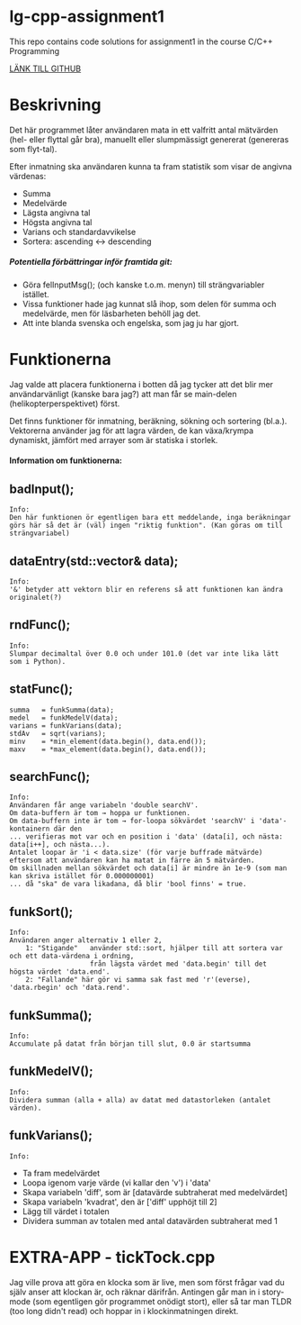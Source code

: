 # lg-cpp-assignment1
This repo contains code solutions for assignment1 in the course C/C++ Programming

[LÄNK TILL GITHUB](https://github.com/LGruvberg/IoT25_LovGru-cpp-assignment1)

# Beskrivning
Det här programmet låter användaren mata in ett valfritt antal mätvärden (hel- eller flyttal går bra), manuellt eller slumpmässigt genererat (genereras som flyt-tal).

Efter inmatning ska användaren kunna ta fram statistik som visar de angivna värdenas: 
-   Summa
-   Medelvärde
-   Lägsta angivna tal
-   Högsta angivna tal
-   Varians och standardavvikelse
-   Sortera: ascending ↔ descending

##### Potentiella förbättringar inför framtida git:
-   Göra felInputMsg(); (och kanske t.o.m. menyn) till strängvariabler istället.
-   Vissa funktioner hade jag kunnat slå ihop, som delen för summa och medelvärde, men för läsbarheten behöll jag det.
-   Att inte blanda svenska och engelska, som jag ju har gjort.

# Funktionerna
Jag valde att placera funktionerna i botten då jag tycker att det blir mer användarvänligt (kanske bara jag?) att 
man får se main-delen (helikopterperspektivet) först.

Det finns funktioner för inmatning, beräkning, sökning och sortering (bl.a.).
Vektorerna använder jag för att lagra värden, de kan växa/krympa dynamiskt, jämfört med arrayer som är statiska i storlek.


#### Information om funktionerna:
## badInput();  
    Info: 
    Den här funktionen ör egentligen bara ett meddelande, inga beräkningar görs här så det är (väl) ingen "riktig funktion". (Kan göras om till strängvariabel)
## dataEntry(std::vector<double>& data);
    Info: 
    '&' betyder att vektorn blir en referens så att funktionen kan ändra originalet(?)
## rndFunc();
    Info: 
    Slumpar decimaltal över 0.0 och under 101.0 (det var inte lika lätt som i Python).
## statFunc();
    summa   = funkSumma(data);                          
    medel   = funkMedelV(data);                         
    varians = funkVarians(data);                        
    stdAv   = sqrt(varians);                            
    minv    = *min_element(data.begin(), data.end());   
    maxv    = *max_element(data.begin(), data.end());   
    
## searchFunc();
    Info: 
    Användaren får ange variabeln 'double searchV'. 
    Om data-buffern är tom → hoppa ur funktionen.
    Om data-buffern inte är tom → for-loopa sökvärdet 'searchV' i 'data'-kontainern där den 
    ... verifieras mot var och en position i 'data' (data[i], och nästa: data[i++], och nästa...).
    Antalet loopar är 'i < data.size' (för varje buffrade mätvärde) eftersom att användaren kan ha matat in färre än 5 mätvärden.
    Om skillnaden mellan sökvärdet och data[i] är mindre än 1e-9 (som man kan skriva istället för 0.000000001)
    ... då "ska" de vara likadana, då blir 'bool finns' = true.
## funkSort();
    Info: 
    Användaren anger alternativ 1 eller 2,
        1: "Stigande"   använder std::sort, hjälper till att sortera var och ett data-värdena i ordning, 
                        från lägsta värdet med 'data.begin' till det högsta värdet 'data.end'.
        2: "Fallande" här gör vi samma sak fast med 'r'(everse), 'data.rbegin' och 'data.rend'.
## funkSumma();
    Info:
    Accumulate på datat från början till slut, 0.0 är startsumma
## funkMedelV();
    Info:
    Dividera summan (alla + alla) av datat med datastorleken (antalet värden).
## funkVarians();
    Info: 
-    Ta fram medelvärdet
-    Loopa igenom varje värde (vi kallar den 'v') i 'data'
-    Skapa variabeln 'diff', som är [datavärde subtraherat med medelvärdet]
-    Skapa variabeln 'kvadrat', den är ['diff' upphöjt till 2]
-    Lägg till värdet i totalen
-    Dividera summan av totalen med antal datavärden subtraherat med 1

# EXTRA-APP -   tickTock.cpp
Jag ville prova att göra en klocka som är live, men som först frågar vad du själv anser att klockan är, och räknar därifrån. 
Antingen går man in i story-mode (som egentligen gör programmet onödigt stort), eller så tar man TLDR (too long didn't read) och hoppar in i klockinmatningen direkt.
